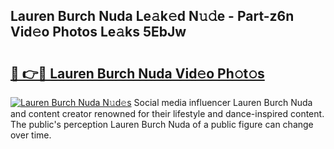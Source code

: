 ## Lauren Burch Nuda Le𝚊k𝚎d N𝚞𝚍e - Part-z6n Vid𝚎o Photos Le𝚊ks 5EbJw

# <h2><a href="http://fbbpqi7.evod.top/?m=Lauren+Burch+Nuda">🔗 👉🔴 Lauren Burch Nuda Vid𝚎o Ph𝚘t𝚘s</a></h2>

[![Lauren Burch Nuda N𝚞d𝚎s](https://i.imgur.com/8V9OHl7.gif)](http://fbbpqi7.evod.top/?m=Lauren+Burch+Nuda)
Social media influencer Lauren Burch Nuda and content creator renowned for their lifestyle and dance-inspired content. The public's perception Lauren Burch Nuda of a public figure can change over time. 
